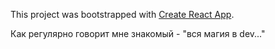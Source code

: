 This project was bootstrapped with [Create React App](https://github.com/facebook/create-react-app).

Как регулярно говорит мне знакомый - "вся магия в dev..."
